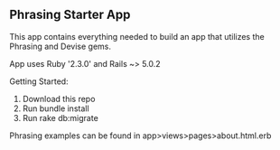 Phrasing Starter App
-------

This app contains everything needed to build an app that utilizes the Phrasing and Devise gems.

App uses Ruby '2.3.0' and Rails ~> 5.0.2

Getting Started:
1. Download this repo
2. Run bundle install
3. Run rake db:migrate

Phrasing examples can be found in app>views>pages>about.html.erb